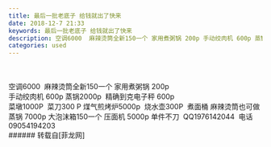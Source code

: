 ```yaml
---
title: 最后一批老底子 给钱就出了快来
date: 2018-12-7 21:33
keywords: 最后一批老底子 给钱就出了快来
description: 空调6000  麻辣烫筒全新150一个 家用煮粥锅 200p 手动绞肉机 600p 蒸锅2000p  精确到克电子秤 600p菜墩1000P  菜刀300 P 煤气煎烤炉5000p  烧水壶300P  煮面桶 麻辣烫筒也可做蒸锅 7000p 大泡沫箱150一个 压面机 5000p 单件不刀  QQ1976142044  电话09054194203
categories: used
---
```

<td class="t_f" id="postmessage_2427563">

<br/>
<br/>
空调6000  麻辣烫筒全新150一个 家用煮粥锅 200p <br/>
手动绞肉机 600p 蒸锅2000p  精确到克电子秤 600p<br/>
菜墩1000P  菜刀300 P 煤气煎烤炉5000p  烧水壶300P  煮面桶 麻辣烫筒也可做蒸锅 7000p 大泡沫箱150一个 压面机 5000p 单件不刀  QQ1976142044  电话09054194203<br/>
<img alt="" border="0" class="zoom" data-cf-modified-ec241deed034807797811fd2-="" file="http://www.flw.ph/data/appbyme/upload/image/201812/07/avKaluCvSuqg.jpg" id="aimg_n2qN9" lazyloadthumb="1" onclick="" onmouseover="" src="http://www.flw.ph/data/appbyme/upload/image/201812/07/avKaluCvSuqg.jpg"/><br/>
<img alt="" border="0" class="zoom" data-cf-modified-ec241deed034807797811fd2-="" file="http://www.flw.ph/data/appbyme/upload/image/201812/07/Eogz5BVr2aVC.jpg" id="aimg_p1FBf" lazyloadthumb="1" onclick="" onmouseover="" src="http://www.flw.ph/data/appbyme/upload/image/201812/07/Eogz5BVr2aVC.jpg"/><br/>
<img alt="" border="0" class="zoom" data-cf-modified-ec241deed034807797811fd2-="" file="http://www.flw.ph/data/appbyme/upload/image/201812/07/nwJUdDLtaCx8.jpg" id="aimg_X1B6E" lazyloadthumb="1" onclick="" onmouseover="" src="http://www.flw.ph/data/appbyme/upload/image/201812/07/nwJUdDLtaCx8.jpg"/><br/>
<img alt="" border="0" class="zoom" data-cf-modified-ec241deed034807797811fd2-="" file="http://www.flw.ph/data/appbyme/upload/image/201812/07/eFDpXL9IEZwT.jpg" id="aimg_p6AM7" lazyloadthumb="1" onclick="" onmouseover="" src="http://www.flw.ph/data/appbyme/upload/image/201812/07/eFDpXL9IEZwT.jpg"/><br/>
<img alt="" border="0" class="zoom" data-cf-modified-ec241deed034807797811fd2-="" file="http://www.flw.ph/data/appbyme/upload/image/201812/07/BNNYj1x1Qyng.jpg" id="aimg_KKY55" lazyloadthumb="1" onclick="" onmouseover="" src="http://www.flw.ph/data/appbyme/upload/image/201812/07/BNNYj1x1Qyng.jpg"/><br/>
<img alt="" border="0" class="zoom" data-cf-modified-ec241deed034807797811fd2-="" file="http://www.flw.ph/data/appbyme/upload/image/201812/07/kDvRMmEr5poC.jpg" id="aimg_xRyMR" lazyloadthumb="1" onclick="" onmouseover="" src="http://www.flw.ph/data/appbyme/upload/image/201812/07/kDvRMmEr5poC.jpg"/><br/>
<img alt="" border="0" class="zoom" data-cf-modified-ec241deed034807797811fd2-="" file="http://www.flw.ph/data/appbyme/upload/image/201812/07/O3vSDv4Sxq2p.jpg" id="aimg_US1OD" lazyloadthumb="1" onclick="" onmouseover="" src="http://www.flw.ph/data/appbyme/upload/image/201812/07/O3vSDv4Sxq2p.jpg"/><br/>
<img alt="" border="0" class="zoom" data-cf-modified-ec241deed034807797811fd2-="" file="http://www.flw.ph/data/appbyme/upload/image/201812/07/utCbdobf2l8Y.jpg" id="aimg_A3Y7s" lazyloadthumb="1" onclick="" onmouseover="" src="http://www.flw.ph/data/appbyme/upload/image/201812/07/utCbdobf2l8Y.jpg"/><br/>
<img alt="" border="0" class="zoom" data-cf-modified-ec241deed034807797811fd2-="" file="http://www.flw.ph/data/appbyme/upload/image/201812/07/pTpNzO7MjUww.jpg" id="aimg_YUYCc" lazyloadthumb="1" onclick="" onmouseover="" src="http://www.flw.ph/data/appbyme/upload/image/201812/07/pTpNzO7MjUww.jpg"/><br/>
<img alt="" border="0" class="zoom" data-cf-modified-ec241deed034807797811fd2-="" file="http://www.flw.ph/data/appbyme/upload/image/201812/07/rVJEwMoWtQvh.jpg" id="aimg_n7ziK" lazyloadthumb="1" onclick="" onmouseover="" src="http://www.flw.ph/data/appbyme/upload/image/201812/07/rVJEwMoWtQvh.jpg"/><br/>
</td>
###### 转载自[菲龙网]